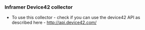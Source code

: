 ### Inframer Device42 collector

* To use this collector - check if you can use the device42 API as described here - http://api.device42.com/
